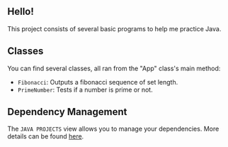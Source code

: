 ## Hello!

This project consists of several basic programs to help me practice Java.

## Classes

You can find several classes, all ran from the "App" class's main method:

- `Fibonacci`: Outputs a fibonacci sequence of set length.
- `PrimeNumber`: Tests if a number is prime or not.


## Dependency Management

The `JAVA PROJECTS` view allows you to manage your dependencies. More details can be found [here](https://github.com/microsoft/vscode-java-dependency#manage-dependencies).
